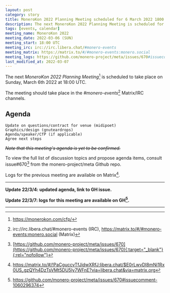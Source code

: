 ```yaml
---
layout: post
category: story
title: MoneroKon 2022 Planning Meeting scheduled for 6 March 2022 1800 UTC
description: The next MoneroKon 2022 Planning Meeting is scheduled for Sunday 6 March 2022 at 1800 UTC on IRC.
tags: [events, calendar]
meeting_name: MoneroKon 2022
meeting_date: 2022-03-06 (SUN)
meeting_start: 18:00 UTC
meeting_irc: irc://irc.libera.chat/#monero-events
meeting_matrix: https://matrix.to/#/#monero-events:monero.social
meeting_logs: https://github.com/monero-project/meta/issues/670#issuecomment-1060296374
last_modified_at: 2022-03-07
---
```


The next *MoneroKon 2022 Planning Meeting*[^1] is scheduled to take place on Sunday, March 6th 2022 at 18:00 UTC.

The meeting should take place in the *#monero-events*[^2] Matrix/IRC channels.

## Agenda

```
Update on questions/contract for venue (midipoet)
Graphics/design (gnuteardrops)
Agenda/speaker/CfP (if applicable)
Agree next steps
```

~~*Note that this meeting's agenda is yet to be confirmed.*~~

To view the full list of discussion topics and propose agenda items, consult issue#670[^3] from the monero-project/meta Github repo.

Logs for the previous meeting are available on Matrix[^4].

---

**Update 22/3/4: updated agenda, link to GH issue.**

**Update 22/3/7: logs for this meeting are available on GH[^5].**

---

[^1]: https://monerokon.com/cfp/
[^2]: irc://irc.libera.chat/#monero-events (IRC), https://matrix.to/#/#monero-events:monero.social (Matrix)
[^3]: [https://github.com/monero-project/meta/issues/670](https://github.com/monero-project/meta/issues/670){:target="_blank"}{:rel="nofollow"}
[^4]: https://matrix.to/#/!PaCguccvTfJidwXRfJ:libera.chat/$E0rLwvDI8mNi1Rx0US_gzQYh4DzTsVMt5DU5ly7WFnE?via=libera.chat&via=matrix.org
[^5]: https://github.com/monero-project/meta/issues/670#issuecomment-1060296374
